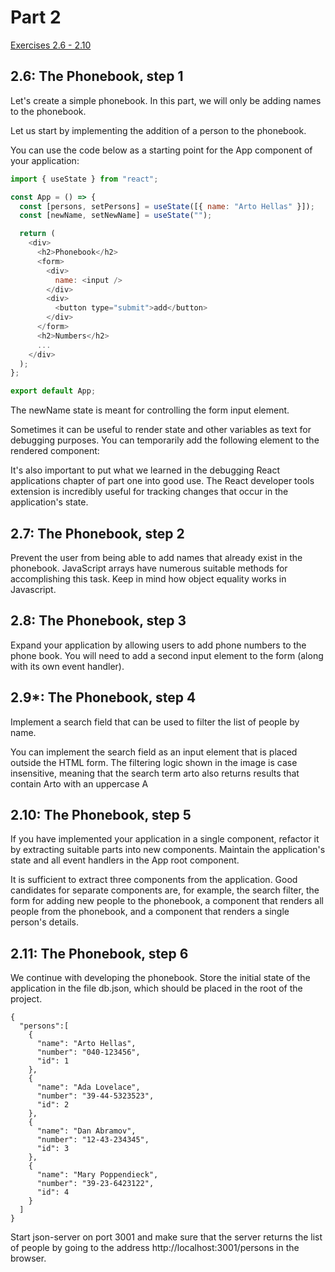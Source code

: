 # Part 2

[Exercises 2.6 - 2.10](https://fullstackopen.com/en/part2/forms#exercises-2-6-2-10)

## 2.6: The Phonebook, step 1

Let's create a simple phonebook. In this part, we will only be adding names to the phonebook.

Let us start by implementing the addition of a person to the phonebook.

You can use the code below as a starting point for the App component of your application:

```javascript
import { useState } from "react";

const App = () => {
  const [persons, setPersons] = useState([{ name: "Arto Hellas" }]);
  const [newName, setNewName] = useState("");

  return (
    <div>
      <h2>Phonebook</h2>
      <form>
        <div>
          name: <input />
        </div>
        <div>
          <button type="submit">add</button>
        </div>
      </form>
      <h2>Numbers</h2>
      ...
    </div>
  );
};

export default App;
```

The newName state is meant for controlling the form input element.

Sometimes it can be useful to render state and other variables as text for debugging purposes. You can temporarily add the following element to the rendered component:

It's also important to put what we learned in the debugging React applications chapter of part one into good use. The React developer tools extension is incredibly useful for tracking changes that occur in the application's state.

## 2.7: The Phonebook, step 2

Prevent the user from being able to add names that already exist in the phonebook. JavaScript arrays have numerous suitable methods for accomplishing this task. Keep in mind how object equality works in Javascript.

## 2.8: The Phonebook, step 3

Expand your application by allowing users to add phone numbers to the phone book. You will need to add a second input element to the form (along with its own event handler).

## 2.9\*: The Phonebook, step 4

Implement a search field that can be used to filter the list of people by name.

You can implement the search field as an input element that is placed outside the HTML form. The filtering logic shown in the image is case insensitive, meaning that the search term arto also returns results that contain Arto with an uppercase A

## 2.10: The Phonebook, step 5

If you have implemented your application in a single component, refactor it by extracting suitable parts into new components. Maintain the application's state and all event handlers in the App root component.

It is sufficient to extract three components from the application. Good candidates for separate components are, for example, the search filter, the form for adding new people to the phonebook, a component that renders all people from the phonebook, and a component that renders a single person's details.

## 2.11: The Phonebook, step 6

We continue with developing the phonebook. Store the initial state of the application in the file db.json, which should be placed in the root of the project.

```
{
  "persons":[
    { 
      "name": "Arto Hellas", 
      "number": "040-123456",
      "id": 1
    },
    { 
      "name": "Ada Lovelace", 
      "number": "39-44-5323523",
      "id": 2
    },
    { 
      "name": "Dan Abramov", 
      "number": "12-43-234345",
      "id": 3
    },
    { 
      "name": "Mary Poppendieck", 
      "number": "39-23-6423122",
      "id": 4
    }
  ]
}
```

Start json-server on port 3001 and make sure that the server returns the list of people by going to the address http://localhost:3001/persons in the browser.